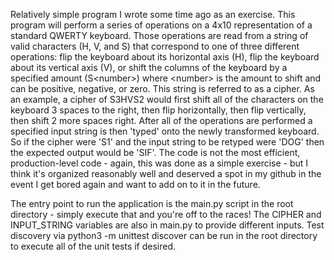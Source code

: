 Relatively simple program I wrote some time ago as an exercise. This program will perform a series of operations on a 4x10 representation of a standard QWERTY keyboard. Those operations are read from a string of valid characters (H, V, and S) that correspond to one of three different operations: flip the keyboard about its horizontal axis (H), flip the keyboard about its vertical axis (V), or shift the columns of the keyboard by a specified amount (S&lt;number&gt;) where &lt;number&gt; is the amount to shift and can be positive, negative, or zero. This string is referred to as a cipher. As an example, a cipher of S3HVS2 would first shift all of the characters on the keyboard 3 spaces to the right, then flip horizontally, then flip vertically, then shift 2 more spaces right. After all of the operations are performed a specified input string is then 'typed' onto the newly transformed keyboard. So if the cipher were 'S1' and the input string to be retyped were 'DOG' then the expected output would be 'SIF'. The code is not the most efficient, production-level code - again, this was done as a simple exercise - but I think it's organized reasonably well and deserved a spot in my github in the event I get bored again and want to add on to it in the future.

The entry point to run the application is the main.py script in the root directory - simply execute that and you're off to the races! The CIPHER and INPUT_STRING variables are also in main.py to provide different inputs. Test discovery via python3 -m unittest discover can be run in the root directory to execute all of the unit tests if desired.